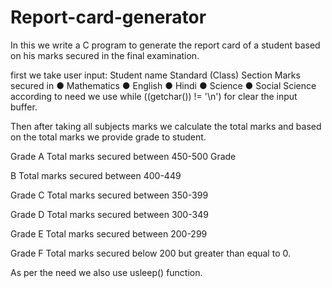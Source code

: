 # Report-card-generator

In this we write a C program to generate the report card of a student based on his marks secured in the final examination.  

first we take user input: Student name  Standard (Class) Section Marks secured in ● Mathematics ● English ● Hindi ● Science ● Social Science according to need we use while ((getchar()) != '\n') for clear the input buffer. 

Then after taking all subjects marks we calculate the total marks and based on the total marks we provide grade to student.  

Grade A  Total marks secured between 450-500 Grade

B Total marks secured between 400-449 

Grade C Total marks secured between 350-399

Grade D Total marks secured between 300-349 

Grade E Total marks secured between 200-299

Grade F Total marks secured below 200 but greater than equal to 0. 

As per the need we also use usleep() function.
